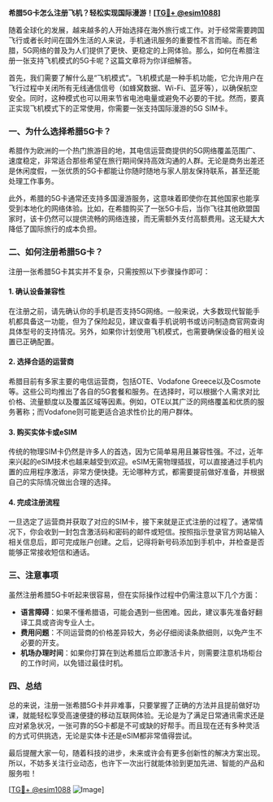 **希腊5G卡怎么注册飞机？轻松实现国际漫游！[[TG💪+ @esim1088](https://t.me/s/esim1088)]**

随着全球化的发展，越来越多的人开始选择在海外旅行或工作。对于经常需要跨国飞行或者长时间在国外生活的人来说，手机通讯服务的重要性不言而喻。而在希腊，5G网络的普及为人们提供了更快、更稳定的上网体验。那么，如何在希腊注册一张支持飞机模式的5G卡呢？这篇文章将为你详细解答。

首先，我们需要了解什么是“飞机模式”。飞机模式是一种手机功能，它允许用户在飞行过程中关闭所有无线通信信号（如蜂窝数据、Wi-Fi、蓝牙等），以确保航空安全。同时，这种模式也可以用来节省电池电量或避免不必要的干扰。然而，要真正实现飞机模式下的正常使用，你需要一张支持国际漫游的5G SIM卡。

### **一、为什么选择希腊5G卡？**

希腊作为欧洲的一个热门旅游目的地，其电信运营商提供的5G网络覆盖范围广、速度稳定，非常适合那些希望在旅行期间保持高效沟通的人群。无论是商务出差还是休闲度假，一张优质的5G卡都能让你随时随地与家人朋友保持联系，甚至还能处理工作事务。

此外，希腊的5G卡通常还支持多国漫游服务，这意味着即使你在其他国家也能享受到本地化的网络体验。比如，在希腊购买了一张5G卡后，当你飞往其他欧盟国家时，该卡仍然可以提供流畅的网络连接，而无需额外支付高额费用。这无疑大大降低了国际旅行的成本负担。

### **二、如何注册希腊5G卡？**

注册一张希腊5G卡其实并不复杂，只需按照以下步骤操作即可：

#### **1. 确认设备兼容性**
在注册之前，请先确认你的手机是否支持5G网络。一般来说，大多数现代智能手机都具备这一功能，但为了保险起见，建议查看手机说明书或访问制造商官网查询具体型号的支持情况。另外，如果你计划使用飞机模式，也需要确保设备的相关设置已正确配置。

#### **2. 选择合适的运营商**
希腊目前有多家主要的电信运营商，包括OTE、Vodafone Greece以及Cosmote等。这些公司均推出了各自的5G套餐和服务。在选择时，可以根据个人需求对比价格、流量额度以及覆盖区域等因素。例如，OTE以其广泛的网络覆盖和优质的服务著称；而Vodafone则可能更适合追求性价比的用户群体。

#### **3. 购买实体卡或eSIM**
传统的物理SIM卡仍然是许多人的首选，因为它简单易用且兼容性强。不过，近年来兴起的eSIM技术也越来越受到欢迎。eSIM无需物理插拔，可以直接通过手机内置的应用程序激活，非常方便快捷。无论哪种方式，都需要提前做好准备，并根据自己的实际情况做出合理的选择。

#### **4. 完成注册流程**
一旦选定了运营商并获取了对应的SIM卡，接下来就是正式注册的过程了。通常情况下，你会收到一封包含激活码和密码的邮件或短信。按照指示登录官方网站输入相关信息后，即可完成账户创建。之后，记得将新号码添加到手机中，并检查是否能够正常接收短信和通话。

### **三、注意事项**

虽然注册希腊5G卡听起来很容易，但在实际操作过程中仍需注意以下几个方面：

- **语言障碍**：如果不懂希腊语，可能会遇到一些困难。因此，建议事先准备好翻译工具或咨询专业人士。
- **费用问题**：不同运营商的价格差异较大，务必仔细阅读条款细则，以免产生不必要的开支。
- **机场办理时间**：如果你打算在到达希腊后立即激活卡片，则需要注意机场柜台的工作时间，以免错过最佳时机。

### **四、总结**

总的来说，注册一张希腊5G卡并非难事，只要掌握了正确的方法并且提前做好功课，就能轻松享受高速便捷的移动互联网体验。无论是为了满足日常通讯需求还是应对紧急状况，一张可靠的5G卡都是不可或缺的好帮手。而且现在还有多种灵活的方式可供挑选，无论是实体卡还是eSIM都非常值得尝试。

最后提醒大家一句，随着科技的进步，未来或许会有更多创新性的解决方案出现。所以，不妨多关注行业动态，也许下一次出行就能体验到更加先进、智能的产品和服务啦！

[[TG💪+ @esim1088](https://t.me/s/esim1088) ![Image](https://i.postimg.cc/4NQfJmqS/Snipaste-2025-05-13-00-14-12.png)]